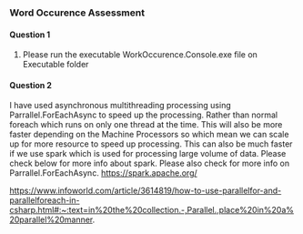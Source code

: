 ### Word Occurence Assessment

#### Question 1
1. Please run the executable WorkOccurence.Console.exe file on Executable folder

#### Question 2

I have used asynchronous multithreading processing using Parrallel.ForEachAsync to speed up the processing. Rather than normal foreach which runs on only one thread at the time. This will also be more faster depending on the Machine Processors so which mean we can scale up for more resource to speed up processing. This can also be much faster if we use spark which is used for processing large volume of data. Please check below for more info about spark. Please also check for more info on Parrallel.ForEachAsync.
https://spark.apache.org/

https://www.infoworld.com/article/3614819/how-to-use-parallelfor-and-parallelforeach-in-csharp.html#:~:text=in%20the%20collection.-,Parallel.,place%20in%20a%20parallel%20manner.

